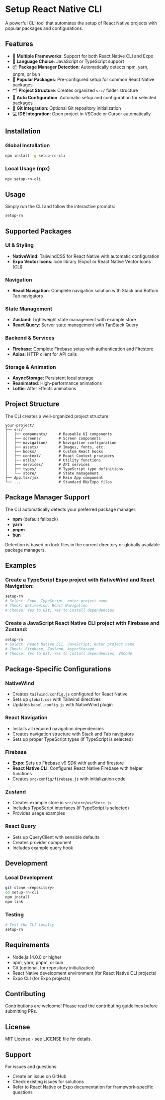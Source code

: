 # Setup React Native CLI

A powerful CLI tool that automates the setup of React Native projects with popular packages and configurations.

## Features

- 🚀 **Multiple Frameworks**: Support for both React Native CLI and Expo
- 📝 **Language Choice**: JavaScript or TypeScript support
- 📦 **Package Manager Detection**: Automatically detects npm, yarn, pnpm, or bun
- 🧩 **Popular Packages**: Pre-configured setup for common React Native packages
- 🗂️ **Project Structure**: Creates organized `src/` folder structure
- 🔧 **Auto Configuration**: Automatic setup and configuration for selected packages
- 🔄 **Git Integration**: Optional Git repository initialization
- 💻 **IDE Integration**: Open project in VSCode or Cursor automatically

## Installation

### Global Installation
```bash
npm install -g setup-rn-cli
```

### Local Usage (npx)
```bash
npx setup-rn-cli
```

## Usage

Simply run the CLI and follow the interactive prompts:

```bash
setup-rn
```

## Supported Packages

### UI & Styling
- **NativeWind**: TailwindCSS for React Native with automatic configuration
- **Expo Vector Icons**: Icon library (Expo) or React Native Vector Icons (CLI)

### Navigation
- **React Navigation**: Complete navigation solution with Stack and Bottom Tab navigators

### State Management
- **Zustand**: Lightweight state management with example store
- **React Query**: Server state management with TanStack Query

### Backend & Services
- **Firebase**: Complete Firebase setup with authentication and Firestore
- **Axios**: HTTP client for API calls

### Storage & Animation
- **AsyncStorage**: Persistent local storage
- **Reanimated**: High-performance animations
- **Lottie**: After Effects animations

## Project Structure

The CLI creates a well-organized project structure:

```
your-project/
├── src/
│   ├── components/     # Reusable UI components
│   ├── screens/        # Screen components
│   ├── navigation/     # Navigation configuration
│   ├── assets/         # Images, fonts, etc.
│   ├── hooks/          # Custom React hooks
│   ├── context/        # React Context providers
│   ├── utils/          # Utility functions
│   ├── services/       # API services
│   ├── types/          # TypeScript type definitions
│   └── store/          # State management
├── App.tsx/jsx         # Main App component
└── ...                 # Standard RN/Expo files
```

## Package Manager Support

The CLI automatically detects your preferred package manager:
- **npm** (default fallback)
- **yarn**
- **pnpm**
- **bun**

Detection is based on lock files in the current directory or globally available package managers.

## Examples

### Create a TypeScript Expo project with NativeWind and React Navigation:
```bash
setup-rn
# Select: Expo, TypeScript, enter project name
# Check: NativeWind, React Navigation
# Choose: Yes to Git, Yes to install dependencies
```

### Create a JavaScript React Native CLI project with Firebase and Zustand:
```bash
setup-rn
# Select: React Native CLI, JavaScript, enter project name
# Check: Firebase, Zustand, AsyncStorage
# Choose: Yes to Git, Yes to install dependencies, VSCode
```

## Package-Specific Configurations

### NativeWind
- Creates `tailwind.config.js` configured for React Native
- Sets up `global.css` with Tailwind directives
- Updates `babel.config.js` with NativeWind plugin

### React Navigation
- Installs all required navigation dependencies
- Creates navigation structure with Stack and Tab navigators
- Sets up proper TypeScript types (if TypeScript is selected)

### Firebase
- **Expo**: Sets up Firebase v9 SDK with auth and firestore
- **React Native CLI**: Configures React Native Firebase with helper functions
- Creates `src/config/firebase.js` with initialization code

### Zustand
- Creates example store in `src/store/useStore.js`
- Includes TypeScript interfaces (if TypeScript is selected)
- Provides usage examples

### React Query
- Sets up QueryClient with sensible defaults
- Creates provider component
- Includes example query hook

## Development

### Local Development
```bash
git clone <repository>
cd setup-rn-cli
npm install
npm link
```

### Testing
```bash
# Test the CLI locally
setup-rn
```

## Requirements

- Node.js 14.0.0 or higher
- npm, yarn, pnpm, or bun
- Git (optional, for repository initialization)
- React Native development environment (for React Native CLI projects)
- Expo CLI (for Expo projects)

## Contributing

Contributions are welcome! Please read the contributing guidelines before submitting PRs.

## License

MIT License - see LICENSE file for details.

## Support

For issues and questions:
- Create an issue on GitHub
- Check existing issues for solutions
- Refer to React Native or Expo documentation for framework-specific questions
